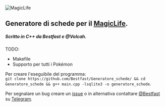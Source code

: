 ![MagicLife](https://upload.vstanced.com/images/2017/08/29/mHr.png)
## Generatore di schede per il [MagicLife](http://magiclife.forumcommunity.net). 
##### _Scritto in C++ da Bestfast e @Volcah._

TODO: 
* Makefile
* Supporto per tutti i Pokémon

Per creare l'eseguibile del programma:  
```git clone https://github.com/Bestfast/Generatore_schede/ && cd Generatore_schede && g++ main.cpp -lsqlite3 -o generatore_schede```.

Per segnalare un bug creare un [issue](https://github.com/Bestfast/Generatore_schede/issues/new) o in alternativa contattare [@Bestfast](https://t.me/Bestfast) su [Telegram](https://telegram.org).
